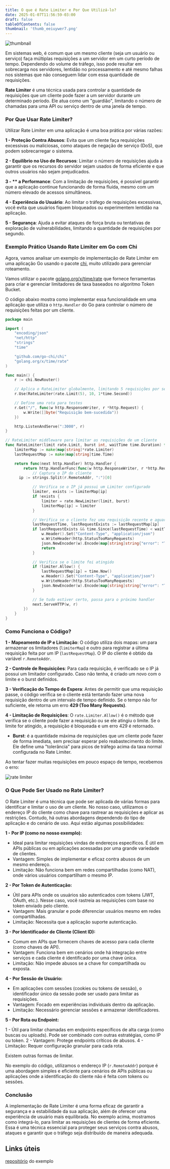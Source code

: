```yaml
---
title: O que é Rate Limiter e Por Que Utilizá-lo?
date: 2025-01-07T11:56:59-03:00
draft: false
tableOfContents: false
thumbnail: 'thumb_eeiuywer7.png'
---
```


![thumbnail](thumb_eeiuywer7.png)

Em sistemas web, é comum que um mesmo cliente (seja um usuário ou serviço) faça múltiplas requisições a um servidor em um curto período de tempo. Dependendo do volume de tráfego, isso pode resultar em sobrecarga nos servidores, lentidão no processamento e até mesmo falhas nos sistemas que não conseguem lidar com essa quantidade de requisições.

**Rate Limiter** é uma técnica usada para controlar a quantidade de requisições que um cliente pode fazer a um servidor durante um determinado período. Ele atua como um "guardião", limitando o número de chamadas para uma API ou serviço dentro de uma janela de tempo.

### Por Que Usar Rate Limiter?

Utilizar Rate Limiter em uma aplicação é uma boa prática por várias razões:

**1 - Proteção Contra Abusos**: Evita que um cliente faça requisições excessivas ou maliciosas, como ataques de negação de serviço (DoS), que podem sobrecarregar o sistema.

**2 - Equilíbrio no Uso de Recursos**: Limitar o número de requisições ajuda a garantir que os recursos do servidor sejam usados de forma eficiente e que outros usuários não sejam prejudicados.

**3 - ** a Performance**: Com a limitação de requisições, é possível garantir que a aplicação continue funcionando de forma fluída, mesmo com um número elevado de acessos simultâneos.

**4 - Experiência do Usuário**: Ao limitar o tráfego de requisições excessivas, você evita que usuários fiquem bloqueados ou experimentem lentidão na aplicação.

**5 - Segurança**: Ajuda a evitar ataques de força bruta ou tentativas de exploração de vulnerabilidades, limitando a quantidade de requisições por segundo.

### Exemplo Prático Usando Rate Limiter em Go com Chi

Agora, vamos analisar um exemplo de implementação de Rate Limiter em uma aplicação Go usando o pacote [chi](https://github.com/go-chi/chi), muito utilizado para gerenciar roteamento.

Vamos utilizar o pacote [golang.org/x/time/rate](https://pkg.go.dev/golang.org/x/time/rate) que fornece ferramentas para criar e gerenciar limitadores de taxa baseados no algoritmo Token Bucket.

O código abaixo mostra como implementar essa funcionalidade em uma aplicação que utiliza o `http.Handler` do Go para controlar o número de requisições feitas por um cliente.


```go
package main

import (
	"encoding/json"
	"net/http"
	"strings"
	"time"

	"github.com/go-chi/chi"
	"golang.org/x/time/rate"
)

func main() {
	r := chi.NewRouter()

	// Aplica o RateLimiter globalmente, limitando 5 requisições por segundo e um burst de 10 requisições
	r.Use(RateLimiter(rate.Limit(5), 10, 1*time.Second))

	// Define uma rota para testes
	r.Get("/", func(w http.ResponseWriter, r *http.Request) {
		w.Write([]byte("Requisição bem-sucedida"))
	})

	http.ListenAndServe(":3000", r)
}

// RateLimiter middleware para limitar as requisições de um cliente
func RateLimiter(limit rate.Limit, burst int, waitTime time.Duration) func(next http.Handler) http.Handler {
	limiterMap := make(map[string]*rate.Limiter)
	lastRequestMap := make(map[string]time.Time)

	return func(next http.Handler) http.Handler {
		return http.HandlerFunc(func(w http.ResponseWriter, r *http.Request) {
			// Captura o IP do cliente
      ip := strings.Split(r.RemoteAddr, ":")[0]

			// Verifica se o IP já possui um Limiter configurado
			limiter, exists := limiterMap[ip]
			if !exists {
				limiter = rate.NewLimiter(limit, burst)
				limiterMap[ip] = limiter
			}

			// Verifica se o cliente fez uma requisição recente e aguarda o tempo de espera, se necessário
			lastRequestTime, lastRequestExists := lastRequestMap[ip]
			if lastRequestExists && time.Since(lastRequestTime) < waitTime {
				w.Header().Set("Content-Type", "application/json")
				w.WriteHeader(http.StatusTooManyRequests)
				json.NewEncoder(w).Encode(map[string]string{"error": "Too many requests"})
				return
			}

			// Verifica se o limite foi atingido
			if !limiter.Allow() {
				lastRequestMap[ip] = time.Now()
				w.Header().Set("Content-Type", "application/json")
				w.WriteHeader(http.StatusTooManyRequests)
				json.NewEncoder(w).Encode(map[string]string{"error": "Too many requests"})
			}

			// Se tudo estiver certo, passa para o próximo handler
			next.ServeHTTP(w, r)
		})
	}
}
```

### Como Funciona o Código?

**1 - Mapeamento de IP e Limitação**: O código utiliza dois mapas: um para armazenar os limitadores (`limiterMap`) e outro para registrar a última requisição feita por um IP (`lastRequestMap`). O IP do cliente é obtido da variável `r.RemoteAddr`.

**2 - Controle de Requisições**: Para cada requisição, é verificado se o IP já possui um limitador configurado. Caso não tenha, é criado um novo com o limite e o burst definidos.

**3 - Verificação do Tempo de Espera**: Antes de permitir que uma requisição passe, o código verifica se o cliente está tentando fazer uma nova requisição dentro de um intervalo de tempo definido. Se o tempo não for suficiente, ele retorna um erro **429 (Too Many Requests)**.

**4 - Limitação de Requisições**: O `rate.Limiter.Allow()` é o método que verifica se o cliente pode fazer a requisição ou se ele atingiu o limite. Se o limite for atingido, a requisição é bloqueada e um erro 429 é retornado.

- **Burst**: é a quantidade máxima de requisições que um cliente pode fazer de forma imediata, sem precisar esperar pelo reabastecimento do limite. Ele define uma "tolerância" para picos de tráfego acima da taxa normal configurada no Rate Limiter.

Ao tentar fazer muitas requisições em pouco espaço de tempo, recebemos o erro:

![rate limiter](fg45fgFgfgh5edwvb.png)

### O Que Pode Ser Usado no Rate Limiter?

O Rate Limiter é uma técnica que pode ser aplicada de várias formas para identificar e limitar o uso de um cliente. No nosso caso, utilizamos o endereço IP do cliente como chave para rastrear as requisições e aplicar as restrições. Contudo, há outras abordagens dependendo do tipo de aplicação e do cenário de uso. Aqui estão algumas possibilidades:

**1 - Por IP (como no nosso exemplo):**

- Ideal para limitar requisições vindas de endereços específicos. É útil em APIs públicas ou em aplicações acessadas por uma grande variedade de clientes.
- Vantagem: Simples de implementar e eficaz contra abusos de um mesmo endereço.
- Limitação: Não funciona bem em redes compartilhadas (como NAT), onde vários usuários compartilham o mesmo IP.

**2 - Por Token de Autenticação:**

- Útil para APIs onde os usuários são autenticados com tokens (JWT, OAuth, etc.). Nesse caso, você rastreia as requisições com base no token enviado pelo cliente.
- Vantagem: Mais granular e pode diferenciar usuários mesmo em redes compartilhadas.
- Limitação: Necessita que a aplicação suporte autenticação.

**3 - Por Identificador de Cliente (Client ID):**

- Comum em APIs que fornecem chaves de acesso para cada cliente (como chaves de API).
- Vantagem: Funciona bem em cenários onde há integração entre serviços e cada cliente é identificado por uma chave única.
- Limitação: Não impede abusos se a chave for compartilhada ou exposta.

**4 - Por Sessão de Usuário:**

- Em aplicações com sessões (cookies ou tokens de sessão), o identificador único da sessão pode ser usado para limitar as requisições.
- Vantagem: Focado em experiências individuais dentro da aplicação.
- Limitação: Necessário gerenciar sessões e armazenar identificadores.

**5 - Por Rota ou Endpoint:**

1 - Útil para limitar chamadas em endpoints específicos de alta carga (como buscas ou uploads). Pode ser combinado com outras estratégias, como IP ou token.
2 - Vantagem: Protege endpoints críticos de abusos.
4 - Limitação: Requer configuração granular para cada rota.

Existem outras formas de limitar.

No exemplo do código, utilizamos o endereço IP (`r.RemoteAddr`) porque é uma abordagem simples e eficiente para cenários de APIs públicas ou aplicações onde a identificação do cliente não é feita com tokens ou sessões.

### Conclusão

A implementação de Rate Limiter é uma forma eficaz de garantir a segurança e a estabilidade da sua aplicação, além de oferecer uma experiência de usuário mais equilibrada. No exemplo acima, mostramos como integrá-lo, para limitar as requisições de clientes de forma eficiente.
Essa é uma técnica essencial para proteger seus serviços contra abusos, ataques e garantir que o tráfego seja distribuído de maneira adequada.

## Links úteis

[repositório](https://github.com/wiliamvj/rate-limiter) do exemplo